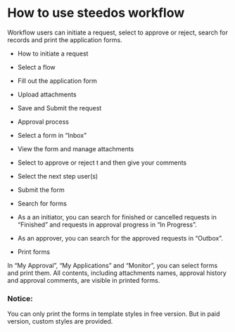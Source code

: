 # How to use steedos workflow

Workflow users can initiate a request, select to approve or reject, search for records and print the application forms.

- How to initiate a request
 - Select a flow
 - Fill out the application form
 - Upload attachments
 - Save and Submit the request

- Approval process
 - Select a form in “Inbox”
 - View the form and manage attachments
 - Select to approve or reject t and then give your comments
 - Select the next step user(s)
 - Submit the form

- Search for forms
 - As a an initiator, you can search for finished or cancelled requests in “Finished” and requests in approval progress in “In Progress”. 
 - As an approver, you can search for the approved requests in “Outbox”.

- Print forms

In “My Approval”, “My Applications” and “Monitor”, you can select forms and print them. All contents, including attachments names, approval history and approval comments, are visible in printed forms.

### Notice:
You can only print the forms in template styles in free version. But in paid version, custom styles are provided.
